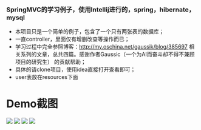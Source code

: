 ### SpringMVC的学习例子，使用Intellij进行的，spring，hibernate，mysql

- 本项目只是一个简单的例子，包含了一个只有两张表的数据库；
- 一直controller，里面仅有增删改查等操作而已；
- 学习过程中完全参照博客：http://my.oschina.net/gaussik/blog/385697 相关系列的文章，总共四篇。感谢作者Gaussic（一个为AI而奋斗却不得不兼顾项目的研究生） 的贡献帮助；
- 具体的请clone项目，使用idea直接打开查看即可；
- user表放在resources下面

# Demo截图

![](https://raw.githubusercontent.com/Cenyol/SpringMVC/master/images/list.jpg)
![](https://raw.githubusercontent.com/Cenyol/SpringMVC/master/images/add.jpg)
![](https://raw.githubusercontent.com/Cenyol/SpringMVC/master/images/update.jpg)
![](https://raw.githubusercontent.com/Cenyol/SpringMVC/master/images/view.jpg)